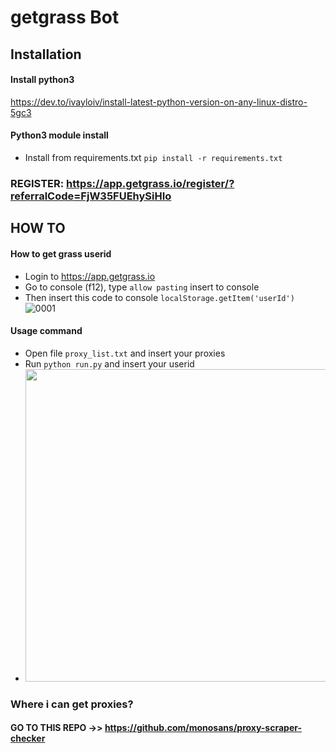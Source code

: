 # getgrass Bot
## Installation
#### Install python3
https://dev.to/ivayloiv/install-latest-python-version-on-any-linux-distro-5gc3
#### Python3 module install
- Install from requirements.txt
```pip install -r requirements.txt```
### REGISTER: https://app.getgrass.io/register/?referralCode=FjW35FUEhySiHIo
## HOW TO
#### How to get grass userid
- Login to https://app.getgrass.io
- Go to console (f12), type ```allow pasting``` insert to console
- Then insert this code to console
```localStorage.getItem('userId')```
![0001](https://github.com/rayhanzph/grass-slasher/blob/main/uid.png)
#### Usage command
- Open file ```proxy_list.txt``` and insert your proxies
- Run ```python run.py``` and insert your userid
- <img src="https://github.com/rayhanzph/grass-slasher/blob/main/run.png" width=500>
### Where i can get proxies?
#### GO TO THIS REPO ->> https://github.com/monosans/proxy-scraper-checker
<!-- TEST ONLY
- For multiple accounts and for each of them one proxy
-  insert your accounts user ids to user_id.txt and insert your proxies to proxy_list(all).txt
- Then ```python foreachuser_id_proxy.py```
-->